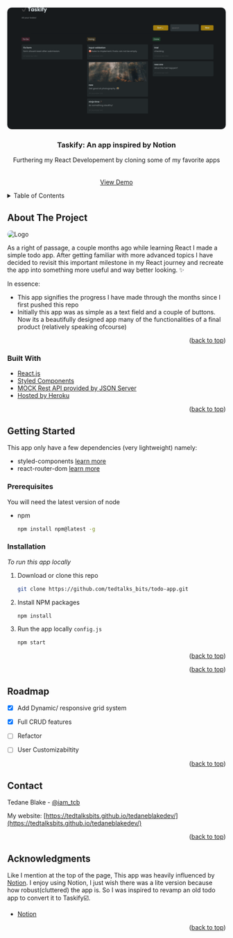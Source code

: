 <div id="top"></div>

<!-- PROJECT LOGO -->
<br />
<div align="center">
  <a href="https://github.com/tedtalksbits/taskify/blob/main/src/screenshots/taskify-2.gif">
    <img src="/src/screenshots/taskify.png" alt="Logo" width="100%" height="280" style='object-fit: cover; border-radius: 10px'>
  </a>

  <h3 align="center">Taskify: An app inspired by Notion</h3>

  <p align="center">
    Furthering my React Developement by cloning some of my favorite apps
    <br />
    <br />
    <br />
    <a href="https://github.com/tedtalksbits/taskify">View Demo</a>
  </p>
</div>



<!-- TABLE OF CONTENTS -->
<details>
  <summary>Table of Contents</summary>
  <ol>
    <li>
      <a href="#about-the-project">About The Project</a>
      <ul>
        <li><a href="#built-with">Built With</a></li>
      </ul>
    </li>
    <li>
      <a href="#getting-started">Getting Started</a>
      <ul>
        <li><a href="#prerequisites">Prerequisites</a></li>
        <li><a href="#installation">Installation</a></li>
      </ul>
    </li>
    <li><a href="#usage">Usage</a></li>
    <li><a href="#roadmap">Roadmap</a></li>
    <li><a href="#contributing">Contributing</a></li>
    <li><a href="#license">License</a></li>
    <li><a href="#contact">Contact</a></li>
    <li><a href="#acknowledgments">Acknowledgments</a></li>
  </ol>
</details>



<!-- ABOUT THE PROJECT -->
## About The Project

<img src="/src/screenshots/taskify-2.gif" alt="Logo" width="100%" height="480" style='object-fit: cover; border-radius: 10px'>

As a right of passage, a couple months ago while learning React I made a simple todo app. After getting familiar with more advanced topics I have decided to revisit this important milestone in my React journey and recreate the app into something more useful and way better looking. ✨ 

In essence:
* This app signifies the progress I have made through the months since I first pushed this repo
* Initially this app was as simple as a text field and a couple of buttons. Now its a beautifully designed app many of the functionalities of a final product (relatively speaking ofcourse)



<p align="right">(<a href="#top">back to top</a>)</p>



### Built With


* [React.js](https://reactjs.org/)
* [Styled Components](https://styled-components.com/)
* [MOCK Rest API provided by JSON Server](https://www.npmjs.com/package/json-server)
* [Hosted by Heroku](https://id.heroku.com/)


<p align="right">(<a href="#top">back to top</a>)</p>



<!-- GETTING STARTED -->
## Getting Started

This app only have a few dependencies (very lightweight) 
namely: 
- styled-components [learn more](https://www.npmjs.com/package/styled-components)
- react-router-dom [learn more](https://www.npmjs.com/package/react-router-dom/v/6.0.0-beta.0)

### Prerequisites

You will need the latest version of node
* npm
  ```sh
  npm install npm@latest -g
  ```

### Installation

_To run this app locally_

1. Download or clone this repo

   ```sh
   git clone https://github.com/tedtalks_bits/todo-app.git
   ```
3. Install NPM packages
   ```sh
   npm install
   ```
4. Run the app locally `config.js`
   ```sh
   npm start
   ```

<p align="right">(<a href="#top">back to top</a>)</p>


<p align="right">(<a href="#top">back to top</a>)</p>



<!-- ROADMAP -->
## Roadmap

- [x] Add Dynamic/ responsive grid system
- [x] Full CRUD features
- [ ] Refactor
- [ ] User Customizabiltity 


<p align="right">(<a href="#top">back to top</a>)</p>


<!-- CONTACT -->
## Contact

Tedane Blake - [@iam_tcb](https://twitter.com/iam_tcb)

My website: [https://tedtalksbits.github.io/tedaneblakedev/](https://tedtalksbits.github.io/tedaneblakedev/)

<p align="right">(<a href="#top">back to top</a>)</p>



<!-- ACKNOWLEDGMENTS -->
## Acknowledgments

Like I mention at the top of the page, This app was heavily influenced by [Notion](https://www.notion.so/). I enjoy using Notion, I just wish there was a lite version because how robust(cluttered) the app is. So I was inspired to revamp an old todo app to convert it to Taskify☑️.

* [Notion](https://www.notion.so/)

<p align="right">(<a href="#top">back to top</a>)</p>

